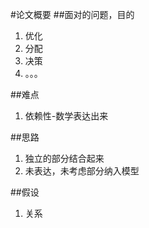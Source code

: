 #论文概要
##面对的问题，目的
1. 优化
2. 分配
3. 决策
4. 。。。




##难点
1. 依赖性-数学表达出来



##思路
1. 独立的部分结合起来
2. 未表达，未考虑部分纳入模型


##假设
1. 关系